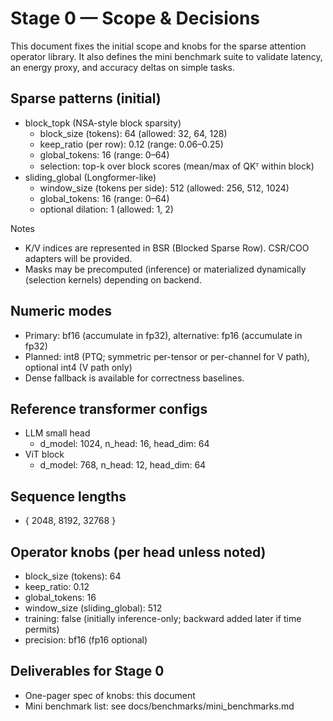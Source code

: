 # Stage 0 — Scope & Decisions

This document fixes the initial scope and knobs for the sparse attention operator library. It also defines the mini benchmark suite to validate latency, an energy proxy, and accuracy deltas on simple tasks.

## Sparse patterns (initial)
- block_topk (NSA-style block sparsity)
  - block_size (tokens): 64 (allowed: 32, 64, 128)
  - keep_ratio (per row): 0.12 (range: 0.06–0.25)
  - global_tokens: 16 (range: 0–64)
  - selection: top-k over block scores (mean/max of QKᵀ within block)
- sliding_global (Longformer-like)
  - window_size (tokens per side): 512 (allowed: 256, 512, 1024)
  - global_tokens: 16 (range: 0–64)
  - optional dilation: 1 (allowed: 1, 2)

Notes
- K/V indices are represented in BSR (Blocked Sparse Row). CSR/COO adapters will be provided.
- Masks may be precomputed (inference) or materialized dynamically (selection kernels) depending on backend.

## Numeric modes
- Primary: bf16 (accumulate in fp32), alternative: fp16 (accumulate in fp32)
- Planned: int8 (PTQ; symmetric per-tensor or per-channel for V path), optional int4 (V path only)
- Dense fallback is available for correctness baselines.

## Reference transformer configs
- LLM small head
  - d_model: 1024, n_head: 16, head_dim: 64
- ViT block
  - d_model: 768, n_head: 12, head_dim: 64

## Sequence lengths
- { 2048, 8192, 32768 }

## Operator knobs (per head unless noted)
- block_size (tokens): 64
- keep_ratio: 0.12
- global_tokens: 16
- window_size (sliding_global): 512
- training: false (initially inference-only; backward added later if time permits)
- precision: bf16 (fp16 optional)

## Deliverables for Stage 0
- One-pager spec of knobs: this document
- Mini benchmark list: see docs/benchmarks/mini_benchmarks.md


